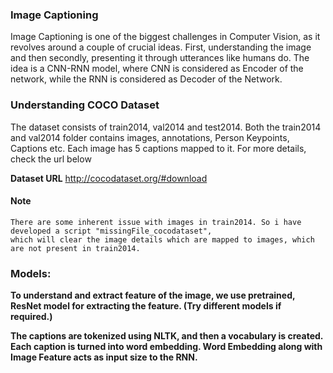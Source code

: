 ### Image Captioning

Image Captioning is one of the biggest challenges in Computer Vision, as it revolves around a couple of crucial ideas.
First, understanding the image and then secondly, presenting it through utterances like humans do. The idea is a CNN-RNN model, where CNN is considered as Encoder of the network, while the RNN is considered as Decoder of the Network.

### Understanding COCO Dataset

The dataset consists of train2014, val2014 and test2014. Both the train2014 and val2014 folder contains images, annotations,
Person Keypoints, Captions etc. Each image has 5 captions mapped to it. For more details, check the url below

**Dataset URL** http://cocodataset.org/#download

#### Note
    There are some inherent issue with images in train2014. So i have developed a script "missingFile_cocodataset", 
    which will clear the image details which are mapped to images, which are not present in train2014.

### Models:

  **To understand and extract feature of the image, we use pretrained, ResNet model for extracting the feature. (Try different models if required.)**
  
  **The captions are tokenized using NLTK, and then a vocabulary is created. Each caption is turned into word embedding.
  Word Embedding along with Image Feature acts as input size to the RNN.**

